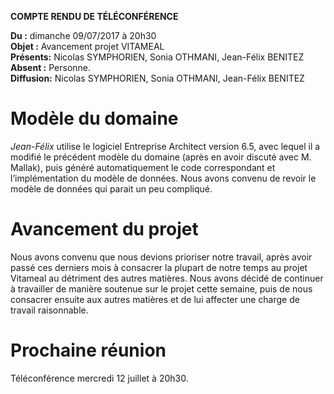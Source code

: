 **COMPTE RENDU DE TÉLÉCONFÉRENCE**

**Du :** dimanche 09/07/2017 à 20h30  
**Objet :** Avancement projet VITAMEAL  
**Présents:** Nicolas SYMPHORIEN, Sonia OTHMANI, Jean-Félix BENITEZ  
**Absent :** Personne.  
**Diffusion:** Nicolas SYMPHORIEN, Sonia OTHMANI, Jean-Félix BENITEZ  

Modèle du domaine
=================

*Jean-Félix* utilise le logiciel Entreprise Architect version 6.5, avec
lequel il a modifié le précédent modèle du domaine (après en avoir
discuté avec M. Mallak), puis généré automatiquement le code
correspondant et l’implémentation du modèle de données. Nous avons
convenu de revoir le modèle de données qui parait un peu compliqué.

Avancement du projet
====================

Nous avons convenu que nous devions prioriser notre travail, après avoir
passé ces derniers mois à consacrer la plupart de notre temps au projet
Vitameal au détriment des autres matières. Nous avons décidé de
continuer à travailler de manière soutenue sur le projet cette semaine,
puis de nous consacrer ensuite aux autres matières et de lui affecter
une charge de travail raisonnable.

Prochaine réunion
=================

Téléconférence mercredi 12 juillet à 20h30.
